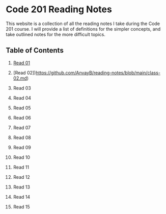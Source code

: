 # Code 201 Reading Notes
This website is a collection of all the reading notes I take during the Code 201 course.
I will provide a list of definitions for the simpler concepts, and take outlined notes for the more difficult topics.

## Table of Contents
1. [Read 01](https://github.com/AnvayB/reading-notes/blob/main/class-01.md)
2. [Read 02])https://github.com/AnvayB/reading-notes/blob/main/class-02.md)

3. Read 03
4. Read 04
5. Read 05
6. Read 06
7. Read 07
8. Read 08
9. Read 09
10. Read 10
11. Read 11
12. Read 12
13. Read 13
14. Read 14
15. Read 15
